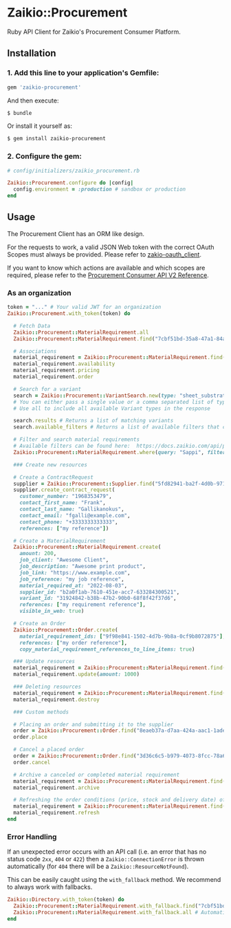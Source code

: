 # Zaikio::Procurement

Ruby API Client for Zaikio's Procurement Consumer Platform.

## Installation

### 1. Add this line to your application's Gemfile:

```ruby
gem 'zaikio-procurement'
```

And then execute:
```bash
$ bundle
```

Or install it yourself as:
```bash
$ gem install zaikio-procurement
```

### 2. Configure the gem:

```rb
# config/initializers/zaikio_procurement.rb

Zaikio::Procurement.configure do |config|
  config.environment = :production # sandbox or production
end
```

## Usage

The Procurement Client has an ORM like design.

For the requests to work, a valid JSON Web token with the correct OAuth Scopes must always be provided. Please refer to [zakio-oauth_client](https://github.com/zaikio/zaikio-oauth_client).

If you want to know which actions are available and which scopes are required, please refer to the [Procurement Consumer API V2 Reference](https://docs.zaikio.com/api/procurement_consumers/consumers_v2.html).

### As an organization

```rb
token = "..." # Your valid JWT for an organization
Zaikio::Procurement.with_token(token) do

  # Fetch Data
  Zaikio::Procurement::MaterialRequirement.all
  Zaikio::Procurement::MaterialRequirement.find("7cbf51bd-35a8-47a1-84a2-57aa63140234")

  # Associations
  material_requirement = Zaikio::Procurement::MaterialRequirement.find("7cbf51bd-35a8-47a1-84a2-57aa63140234")
  material_requirement.availability
  material_requirement.pricing
  material_requirement.order

  # Search for a variant
  search = Zaikio::Procurement::VariantSearch.new(type: "sheet_substrate", query: "Soap", grain: "short", paper_weight: 80)
  # You can either pass a single value or a comma separated list of types, e.g. type: "sheet_substrate,plate"
  # Use all to include all available Variant types in the response

  search.results # Returns a list of matching variants
  search.available_filters # Returns a list of available filters that can be used to further narrow down the results

  # Filter and search material requirements
  # Available filters can be found here:  https://docs.zaikio.com/api/procurement_consumers/consumers_v2.html#/MaterialRequirements/get_material_requirements
  Zaikio::Procurement::MaterialRequirement.where(query: "Sappi", filters: { article_category: "sheet_substrate", status: "ordered" })

  ### Create new resources

  # Create a ContractRequest
  supplier = Zaikio::Procurement::Supplier.find("5fd82941-ba2f-4d0b-971a-7050fbbafcef")
  supplier.create_contract_request(
    customer_number: "1968353479",
    contact_first_name: "Frank",
    contact_last_name: "Gallikanokus",
    contact_email: "fgalli@example.com",
    contact_phone: "+3333333333333",
    references: ["my reference"])

  # Create a MaterialRequirement
  Zaikio::Procurement::MaterialRequirement.create(
    amount: 200,
    job_client: "Awesome Client",
    job_description: "Awesome print product",
    job_link: "https://www.example.com",
    job_reference: "my job reference",
    material_required_at: "2022-08-03",
    supplier_id: "b2a0f1ab-7610-451e-acc7-633284300521",
    variant_id: "31924842-b38b-47b2-90b0-68f8f42f37d6",
    references: ["my requirement reference"],
    visible_in_web: true)

  # Create an Order
  Zaikio::Procurement::Order.create(
    material_requirement_ids: ["9f98e841-1502-4d7b-9b8a-0cf9b8072875"],
    references: ["my order reference"],
    copy_material_requirement_references_to_line_items: true)

  ### Update resources
  material_requirement = Zaikio::Procurement::MaterialRequirement.find("058a5513-925e-4d0c-923d-fa1ed4bfb3ce")
  material_requirement.update(amount: 1000)

  ### Deleting resources
  material_requirement = Zaikio::Procurement::MaterialRequirement.find("2f5a99c2-9734-4aac-9cee-911b061d3a5a")
  material_requirement.destroy

  ### Custom methods

  # Placing an order and submitting it to the supplier
  order = Zaikio::Procurement::Order.find("8eaeb37a-d7aa-424a-aac1-1ade4b4030e2")
  order.place

  # Cancel a placed order
  order = Zaikio::Procurement::Order.find("3d36c6c5-b979-4073-8fcc-78a6cf1bc8bd")
  order.cancel

  # Archive a canceled or completed material requirement
  material_requirement = Zaikio::Procurement::MaterialRequirement.find("2f5a99c2-9734-4aac-9cee-911b061d3a5a")
  material_requirement.archive

  # Refreshing the order conditions (price, stock and delivery date) of the material requirement
  material_requirement = Zaikio::Procurement::MaterialRequirement.find("2f5a99c2-9734-4aac-9cee-911b061d3a5a")
  material_requirement.refresh
end
```

### Error Handling

If an unexpected error occurs with an API call (i.e. an error that has no status code `2xx`, `404` or `422`) then a `Zaikio::ConnectionError` is thrown automatically (for `404` there will be a `Zaikio::ResourceNotFound`).

This can be easily caught using the `with_fallback` method. We recommend to always work with fallbacks.

```rb
Zaikio::Directory.with_token(token) do
  Zaikio::Procurement::MaterialRequirement.with_fallback.find("7cbf51bd-35a8-47a1-84a2-57aa63140234") # => nil
  Zaikio::Procurement::MaterialRequirement.with_fallback.all # Automatically uses empty array as fallback
end
```
